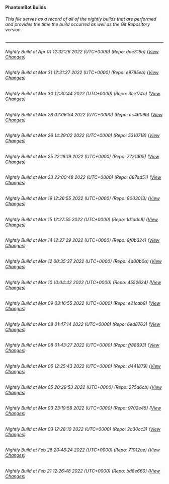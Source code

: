 **PhantomBot Builds**

###### This file serves as a record of all of the nightly builds that are performed and provides the time the build occurred as well as the Git Repository version.
-------------------------------------------------------------------------------------------------------------
###### Nightly Build at Apr 01 12:32:26 2022 (UTC+0000) (Repo: dae319a) ([View Changes](https://github.com/PhantomBot/PhantomBot/compare/e9785eb...dae319a))
###### Nightly Build at Mar 31 12:31:27 2022 (UTC+0000) (Repo: e9785eb) ([View Changes](https://github.com/PhantomBot/PhantomBot/compare/3ee174a...e9785eb))
###### Nightly Build at Mar 30 12:30:44 2022 (UTC+0000) (Repo: 3ee174a) ([View Changes](https://github.com/PhantomBot/PhantomBot/compare/ec4609b...3ee174a))
###### Nightly Build at Mar 28 02:06:54 2022 (UTC+0000) (Repo: ec4609b) ([View Changes](https://github.com/PhantomBot/PhantomBot/compare/5310718...ec4609b))
###### Nightly Build at Mar 26 14:29:02 2022 (UTC+0000) (Repo: 5310718) ([View Changes](https://github.com/PhantomBot/PhantomBot/compare/7721305...5310718))
###### Nightly Build at Mar 25 22:18:19 2022 (UTC+0000) (Repo: 7721305) ([View Changes](https://github.com/PhantomBot/PhantomBot/compare/687ad51...7721305))
###### Nightly Build at Mar 23 22:00:48 2022 (UTC+0000) (Repo: 687ad51) ([View Changes](https://github.com/PhantomBot/PhantomBot/compare/9003013...687ad51))
###### Nightly Build at Mar 19 12:26:55 2022 (UTC+0000) (Repo: 9003013) ([View Changes](https://github.com/PhantomBot/PhantomBot/compare/1d1ddc8...9003013))
###### Nightly Build at Mar 15 12:27:55 2022 (UTC+0000) (Repo: 1d1ddc8) ([View Changes](https://github.com/PhantomBot/PhantomBot/compare/8f0b324...1d1ddc8))
###### Nightly Build at Mar 14 12:27:29 2022 (UTC+0000) (Repo: 8f0b324) ([View Changes](https://github.com/PhantomBot/PhantomBot/compare/4a00b0a...8f0b324))
###### Nightly Build at Mar 12 00:35:37 2022 (UTC+0000) (Repo: 4a00b0a) ([View Changes](https://github.com/PhantomBot/PhantomBot/compare/4552624...4a00b0a))
###### Nightly Build at Mar 10 10:04:42 2022 (UTC+0000) (Repo: 4552624) ([View Changes](https://github.com/PhantomBot/PhantomBot/compare/e21cab8...4552624))
###### Nightly Build at Mar 09 03:16:55 2022 (UTC+0000) (Repo: e21cab8) ([View Changes](https://github.com/PhantomBot/PhantomBot/compare/6ed8763...e21cab8))
###### Nightly Build at Mar 08 01:47:14 2022 (UTC+0000) (Repo: 6ed8763) ([View Changes](https://github.com/PhantomBot/PhantomBot/compare/ff88693...6ed8763))
###### Nightly Build at Mar 08 01:43:27 2022 (UTC+0000) (Repo: ff88693) ([View Changes](https://github.com/PhantomBot/PhantomBot/compare/d441879...ff88693))
###### Nightly Build at Mar 06 12:25:43 2022 (UTC+0000) (Repo: d441879) ([View Changes](https://github.com/PhantomBot/PhantomBot/compare/275d6cb...d441879))
###### Nightly Build at Mar 05 20:29:53 2022 (UTC+0000) (Repo: 275d6cb) ([View Changes](https://github.com/PhantomBot/PhantomBot/compare/9702e45...275d6cb))
###### Nightly Build at Mar 03 23:19:58 2022 (UTC+0000) (Repo: 9702e45) ([View Changes](https://github.com/PhantomBot/PhantomBot/compare/2a30cc3...9702e45))
###### Nightly Build at Mar 03 12:28:10 2022 (UTC+0000) (Repo: 2a30cc3) ([View Changes](https://github.com/PhantomBot/PhantomBot/compare/71012ae...2a30cc3))
###### Nightly Build at Feb 26 20:48:24 2022 (UTC+0000) (Repo: 71012ae) ([View Changes](https://github.com/PhantomBot/PhantomBot/compare/bd8e660...71012ae))
###### Nightly Build at Feb 21 12:26:48 2022 (UTC+0000) (Repo: bd8e660) ([View Changes](https://github.com/PhantomBot/PhantomBot/compare/01a664c...bd8e660))

